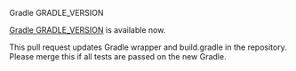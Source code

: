 Gradle GRADLE_VERSION

[Gradle GRADLE_VERSION](https://gradle.org/docs/GRADLE_VERSION/release-notes) is available now.

This pull request updates Gradle wrapper and build.gradle in the repository.
Please merge this if all tests are passed on the new Gradle.
